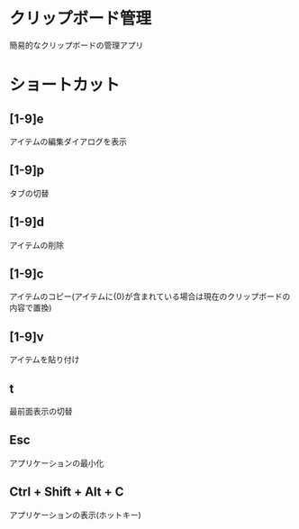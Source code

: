 # クリップボード管理
簡易的なクリップボードの管理アプリ


# ショートカット
## [1-9]e
アイテムの編集ダイアログを表示

## [1-9]p
タブの切替

## [1-9]d
アイテムの削除

## [1-9]c
アイテムのコピー(アイテムに{0}が含まれている場合は現在のクリップボードの内容で置換)

## [1-9]v
アイテムを貼り付け

## t
最前面表示の切替

## Esc
アプリケーションの最小化

## Ctrl + Shift + Alt + C
アプリケーションの表示(ホットキー)


